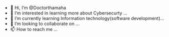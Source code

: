 - 👋 Hi, I’m @Doctorthamaha
- 👀 I’m interested in learning more about Cybersecurty ...
- 🌱 I’m currently learning Information technology(software development)...
- 💞️ I’m looking to collaborate on ...
- 📫 How to reach me ...

<!---
Doctorthamaha/Doctorthamaha is a ✨ special ✨ repository because its `README.md` (this file) appears on your GitHub profile.
You can click the Preview link to take a look at your changes.
--->
